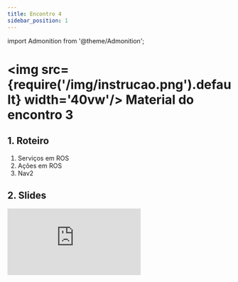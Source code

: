 ```yaml
---
title: Encontro 4
sidebar_position: 1
---
```

import Admonition from '@theme/Admonition';

# <img src={require('/img/instrucao.png').default} width='40vw'/> Material do encontro 3

## 1. Roteiro 
1. Serviços em ROS
2. Ações em ROS
3. Nav2

## 2. Slides 

<div style={{ textAlign: 'center' }}>
    <iframe 
        style={{
            display: 'block',
            margin: 'auto',
            width: '100%',
            height: '50vh',
        }}
        src="https://slides.com/rodrigomangoninicola/m8-ec-encontro-4/fullscreen"
        frameborder="0" 
        allowFullScreen>
    </iframe>
</div>
